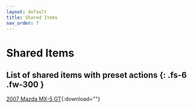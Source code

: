 ```yaml
---
layout: default
title: Shared Items
nav_order: 7
---
```


# Shared Items
List of shared items with preset actions
{: .fs-6 .fw-300 }
---

[2007 Mazda MX-5 GT](../assets/shared/Mazda_MX-5_GT_2007.json){:download=""}
